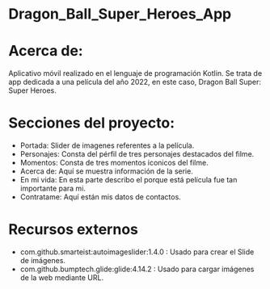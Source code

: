 # Dragon_Ball_Super_Heroes_App

# Acerca de:

Aplicativo móvil realizado en el lenguaje de programación Kotlin. Se trata de app dedicada a una película del año 2022, en este caso, Dragon Ball Super: Super Heroes.

# Secciones del proyecto:
- Portada: Slider de imagenes referentes a la película. 
- Personajes: Consta del pérfil de tres personajes destacados del filme.
- Momentos: Consta de tres momentos iconicos del filme.
- Acerca de: Aquí se muestra información de la serie.
- En mi vida: En esta parte describo el porque está película fue tan importante para mi. 
- Contratame: Aquí están mis datos de contactos.

# Recursos externos
- com.github.smarteist:autoimageslider:1.4.0 : Usado para crear el Slide de imágenes.
- com.github.bumptech.glide:glide:4.14.2 : Usado para cargar imágenes de la web mediante URL.
